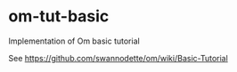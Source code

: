 om-tut-basic
============

Implementation of Om basic tutorial

See https://github.com/swannodette/om/wiki/Basic-Tutorial
